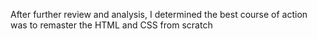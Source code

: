 After further review and analysis, I determined the best course of action was to remaster the HTML and CSS from scratch 
